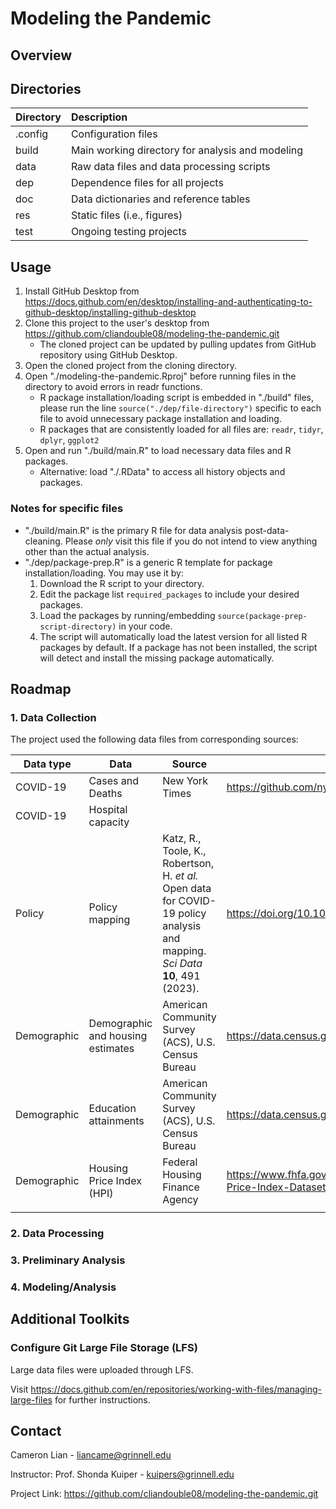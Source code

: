 # Modeling the Pandemic

## Overview



## Directories

| Directory | Description                                      |
| :-------- | :----------------------------------------------- |
| .config   | Configuration files                              |
| build     | Main working directory for analysis and modeling |
| data      | Raw data files and data processing scripts       |
| dep       | Dependence files for all projects                |
| doc       | Data dictionaries and reference tables           |
| res       | Static files (i.e., figures)                     |
| test      | Ongoing testing projects                         |

## Usage

1. Install GitHub Desktop from https://docs.github.com/en/desktop/installing-and-authenticating-to-github-desktop/installing-github-desktop
2. Clone this project to the user's desktop from https://github.com/cliandouble08/modeling-the-pandemic.git 
   * The cloned project can be updated by pulling updates from GitHub repository using GitHub Desktop. 
3. Open the cloned project from the cloning directory. 
4. Open "./modeling-the-pandemic.Rproj" before running files in the directory to avoid errors in readr functions. 
   * R package installation/loading script is embedded in "./build" files, please run the line `source("./dep/file-directory")` specific to each file to avoid unnecessary package installation and loading. 
   * R packages that are consistently loaded for all files are: `readr`, `tidyr`, `dplyr`, `ggplot2`
5. Open and run "./build/main.R" to load necessary data files and R packages.  
   * Alternative: load "./.RData" to access all history objects and packages. 

### Notes for specific files

* "./build/main.R" is the primary R file for data analysis post-data-cleaning. Please *only* visit this file if you do not intend to view anything other than the actual analysis. 
* "./dep/package-prep.R" is a generic R template for package installation/loading. You may use it by: 
  1. Download the R script to your directory. 
  2. Edit the package list `required_packages` to include your desired packages. 
  3. Load the packages by running/embedding `source(package-prep-script-directory)` in your code. 
  4. The script will automatically load the latest version for all listed R packages by default. If a package has not been installed, the script will detect and install the missing package automatically. 

## Roadmap

### 1. Data Collection

The project used the following data files from corresponding sources: 

| Data type   | Data                              | Source                                                       | Link                                                         |
| ----------- | --------------------------------- | ------------------------------------------------------------ | ------------------------------------------------------------ |
| COVID-19    | Cases and Deaths                  | New York Times                                               | https://github.com/nytimes/covid-19-data.git                 |
| COVID-19    | Hospital capacity                 |                                                              |                                                              |
| Policy      | Policy mapping                    | Katz, R., Toole, K., Robertson, H. *et al.* Open data for COVID-19 policy analysis and mapping. *Sci Data* **10**, 491 (2023). | https://doi.org/10.1038/s41597-023-02398-3                   |
| Demographic | Demographic and housing estimates | American Community Survey (ACS), U.S. Census Bureau          | https://data.census.gov/                                     |
| Demographic | Education attainments             | American Community Survey (ACS), U.S. Census Bureau          | https://data.census.gov/                                     |
| Demographic | Housing Price Index (HPI)         | Federal Housing Finance Agency                               | https://www.fhfa.gov/DataTools/Downloads/Pages/House-Price-Index-Datasets.aspx |
|             |                                   |                                                              |                                                              |

### 2. Data Processing



### 3. Preliminary Analysis



### 4. Modeling/Analysis



## Additional Toolkits

### Configure Git Large File Storage (LFS)

Large data files were uploaded through LFS. 

Visit https://docs.github.com/en/repositories/working-with-files/managing-large-files for further instructions. 

## Contact

Cameron Lian - liancame@grinnell.edu

Instructor: Prof. Shonda Kuiper - kuipers@grinnell.edu

Project Link: https://github.com/cliandouble08/modeling-the-pandemic.git
